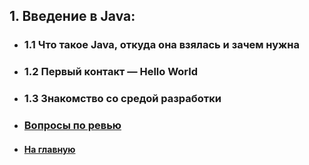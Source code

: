 ## 1. Введение в Java:
- ### 1.1 Что такое Java, откуда она взялась и зачем нужна
- ### 1.2 Первый контакт — Hello World
- ### 1.3 Знакомство со средой разработки
- ### [Вопросы по ревью](questions.md)
- #### [На главную](modules)
